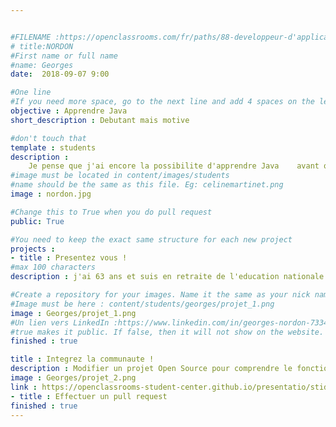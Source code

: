 ```yaml
---


#FILENAME :https://openclassrooms.com/fr/paths/88-developpeur-d'application-java/georgesnordon
# title:NORDON
#First name or full name
#name: Georges
date:  2018-09-07 9:00

#One line
#If you need more space, go to the next line and add 4 spaces on the left, as in 'description'
objective : Apprendre Java
short_description : Debutant mais motive

#don't touch that
template : students
description :
	Je pense que j'ai encore la possibilite d'apprendre Java 	avant que Microsoft n'ait encore completement decide pour 	moi de ce que je devais faire. Et j'ajoute(c'est le 	commit) que grace a Microsoft et a ses failles j'ai appris 	quelques commandes Linux.
#image must be located in content/images/students
#name should be the same as this file. Eg: celinemartinet.png
image : nordon.jpg

#Change this to True when you do pull request
public: True

#You need to keep the exact same structure for each new project
projects :
- title : Presentez vous !
#max 100 characters
description : j'ai 63 ans et suis en retraite de l'education nationale. La programmation informatique m'a toujours interesse meme si cela fait longtemps que je n'ai pas pratique. C'est un peu complique de s'y remettre mais je ne desespere pas d'y arriver...

#Create a repository for your images. Name it the same as your nick nameand profile picture
#Image must be here : content/students/georges/projet_1.png
image : Georges/projet_1.png
#Un lien vers LinkedIn :https://www.linkedin.com/in/georges-nordon-733486100/
#true makes it public. If false, then it will not show on the website.
finished : true

title : Integrez la communaute !
description : Modifier un projet Open Source pour comprendre le fonctionnement de Git , de GitHub et des pull requests
image : Georges/projet_2.png
link : https://openclassrooms-student-center.github.io/presentatio/stidents/Georges.html
- title : Effectuer un pull request
finished : true
---
```

